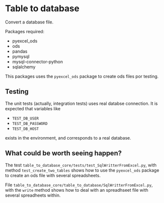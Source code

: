 # Table to database

Convert a database file.

Packages required:

* pyexcel_ods
* ods
* pandas
* pymysql
* mysql-connector-python
* sqlalchemy

This packages uses the `pyexcel_ods` package to create ods files por testing.

## Testing

The unit tests (actually, integration tests) uses real databse connection. It is expected that variables like

* `TEST_DB_USER`
* `TEST_DB_PASSWORD`
* `TEST_DB_HOST`

exists in the environment, and corresponds to a real database.

## What could be worth seeing happen?

The test `table_to_database_core/tests/test_SqlWritterFromExcel.py`, with method `test_create_two_tables` shows how to use the `pyexcel_ods` package to create an ods file with several spreadsheets.

File `table_to_database_core/table_to_database/SqlWritterFromExcel.py`, with the `write` method shows how to deal with an spreadhseet file with several spreadheets within.

